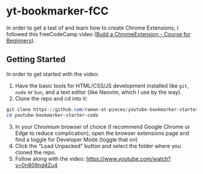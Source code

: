 # yt-bookmarker-fCC

In order to get a tast of and learn how to create Chrome Extensions, I followed this freeCodeCamp video ([Build a ChromeExtension - Course for Beginners](https://www.youtube.com/watch?v=0n809nd4Zu4)).

## Getting Started

In order to get started with the video:

1. Have the basic tools for HTML/CSS/JS development installed like `git`, `node` or `bun`, and a text editor (like Neovim, which I use by the way).
2. Clone the repo and cd into it:

```powershell
git clone https://github.com/raman-at-pieces/youtube-bookmarker-starter-code
cd youtube-bookmarker-starter-code
```

3. In your Chromium browser of choice (I recommend Google Chrome or Edge to reduce complication), open the browser extensions page and find a toggle for Developer Mode (toggle that on)
4. Click the "Load Unpacked" button and select the folder where you cloned the repo.
5. Follow along with the video: https://www.youtube.com/watch?v=0n809nd4Zu4
